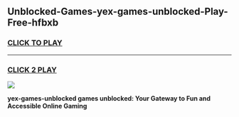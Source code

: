
## Unblocked-Games-yex-games-unblocked-Play-Free-hfbxb
<h3>
<a href="https://premium76.site?title=yex-games-unblocked&ref=19M">CLICK TO PLAY</a></h3>
<hr>

<h3>
<a href="https://premium76.site?title=yex-games-unblocked&ref=19M">CLICK 2 PLAY</a>
  
</h3>

<a href="https://premium76.site?title=yex-games-unblocked&ref=19M"><img src="https://clearcache.store/games.png"></a>


**yex-games-unblocked games unblocked: Your Gateway to Fun and Accessible Online Gaming**
